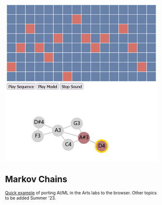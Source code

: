 ![](markov-seq.gif)
# Markov Chains
[Quick example](https://staysh.github.io/markov-explorer/) of porting AI/ML in the Arts labs to the browser. Other topics to be added Summer '23.